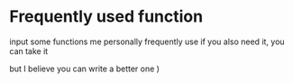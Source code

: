 # Frequently used function
input some functions me personally frequently use
if you also need it, you can take it

but I believe you can write a better one )
